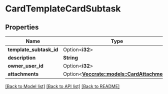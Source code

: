 # CardTemplateCardSubtask

## Properties

Name | Type | Description | Notes
------------ | ------------- | ------------- | -------------
**template_subtask_id** | Option<**i32**> |  | [optional]
**description** | **String** |  | 
**owner_user_id** | Option<**i32**> |  | [optional]
**attachments** | Option<[**Vec<crate::models::CardAttachment>**](CardAttachment.md)> |  | [optional]

[[Back to Model list]](../README.md#documentation-for-models) [[Back to API list]](../README.md#documentation-for-api-endpoints) [[Back to README]](../README.md)


